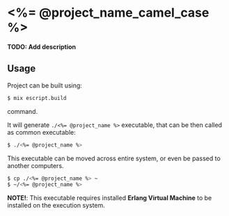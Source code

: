 # <%= @project_name_camel_case %>

**TODO: Add description**

## Usage

Project can be built using:

```bash
$ mix escript.build
```

command.

It will generate `./<%= @project_name %>` executable, that can be then called as common executable:

```bash
$ ./<%= @project_name %>
```

This executable can be moved across entire system, or even be passed to another computers.

```bash
$ cp ./<%= @project_name %> ~
$ ~/<%= @project_name %>
```

**NOTE!**: This executable requires installed **Erlang Virtual Machine** to be installed on the execution system.